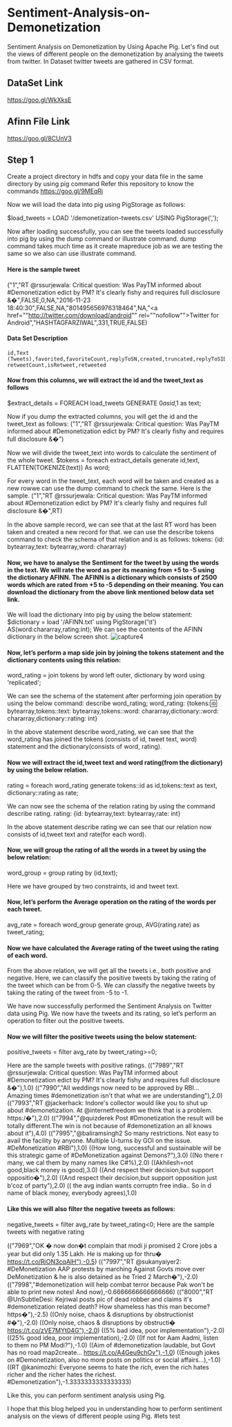 # Sentiment-Analysis-on-Demonetization
Sentiment Analysis on Demonetization by Using Apache Pig. Let's find out the views of different people on the demonetization by analysing the tweets from twitter. In Dataset twitter tweets are gathered in CSV format. 

## DataSet Link
https://goo.gl/WkXksE

## Afinn File Link
https://goo.gl/8CUnV3

## Step 1 
Create a project directory in hdfs and copy your data file in the same directory by using pig command
Refer this repository to know the commands
https://goo.gl/9MEqRj

Now we will load the data into pig using PigStorage as follows:

$load_tweets = LOAD '/demonetization-tweets.csv' USING PigStorage(',');

Now after loading successfully, you can see the tweets loaded successfully into pig by using the dump command or illustrate command. dump command takes much time as it create mapreduce job as we are testing the same so we also can use illustrate command.

#### Here is the sample tweet
("1","RT @rssurjewala: Critical question: Was PayTM informed about #Demonetization edict by PM? It's clearly fishy and requires full disclosure &amp;�",FALSE,0,NA,"2016-11-23 18:40:30",FALSE,NA,"801495656976318464",NA,"<a href=""http://twitter.com/download/android"" rel=""nofollow"">Twitter for Android</a>","HASHTAGFARZIWAL",331,TRUE,FALSE)

#### Data Set Description

    id,Text (Tweets),favorited,favoriteCount,replyToSN,created,truncated,replyToSID,id,replyToUID,statusSource,screenName, 
    retweetCount,isRetweet,retweeted

#### Now from this columns, we will extract the id and the tweet_text as follows

$extract_details = FOREACH load_tweets GENERATE $0 as id,$1 as text;

Now if you dump the extracted columns, you will get the id and the tweet_text as follows:
("1","RT @rssurjewala: Critical question: Was PayTM informed about #Demonetization edict by PM? It's clearly fishy and requires full disclosure &amp;�")

Now we will divide the tweet_text into words to calculate the sentiment of the whole tweet.
$tokens = foreach extract_details generate id,text, FLATTEN(TOKENIZE(text)) As word;

For every word in the tweet_text, each word will be taken and created as a new rowwe can use the dump command to check the same. Here is the sample.
("1","RT @rssurjewala: Critical question: Was PayTM informed about #Demonetization edict by PM? It's clearly fishy and requires full disclosure &amp;�",RT)

In the above sample record, we can see that at the last RT word has been taken and created a new record for that. we can use the describe tokens command to check the schema of that relation and is as follows:
tokens: {id: bytearray,text: bytearray,word: chararray}

#### Now, we have to analyse the Sentiment for the tweet by using the words in the text. We will rate the word as per its meaning from +5 to -5 using the dictionary AFINN. The AFINN is a dictionary which consists of 2500 words which are rated from +5 to -5 depending on their meaning. You can download the dictionary from the above link mentioned below data set link.

We will load the dictionary into pig by using the below statement:
$dictionary = load '/AFINN.txt' using PigStorage('\t') AS(word:chararray,rating:int);
We can see the contents of the AFINN dictionary in the below screen shot.
![capture4](https://user-images.githubusercontent.com/26787806/51831583-732c9680-2318-11e9-80e8-eb3283a9354d.PNG)

#### Now, let’s perform a map side join by joining the tokens statement and the dictionary contents using this relation:
word_rating = join tokens by word left outer, dictionary by word using 'replicated';

We can see the schema of the statement after performing join operation by using the below command:
describe word_rating;
word_rating: {tokens::id: bytearray,tokens::text: bytearray,tokens::word: chararray,dictionary::word: 
chararray,dictionary::rating: int}

In the above statement describe word_rating, we can see that the word_rating has joined the tokens (consists of id, tweet text, word) statement and the dictionary(consists of word, rating).

#### Now we will extract the id,tweet text and word rating(from the dictionary) by using the below relation.
rating = foreach word_rating generate tokens::id as id,tokens::text as text, dictionary::rating as rate;

We can now see the schema of the relation rating by using the command describe rating.
rating: {id: bytearray,text: bytearray,rate: int}

In the above statement describe rating we can see that our relation now consists of id,tweet text and rate(for each word).
#### Now, we will group the rating of all the words in a tweet by using the below relation:
word_group = group rating by (id,text);

Here we have grouped by two constraints, id and tweet text.
#### Now, let’s perform the Average operation on the rating of the words per each tweet.

avg_rate = foreach word_group generate group, AVG(rating.rate) as tweet_rating;
#### Now we have calculated the Average rating of the tweet using the rating of each word.

From the above relation, we will get all the tweets i.e., both positive and negative.
Here, we can classify the positive tweets by taking the rating of the tweet which can be from 0-5. We can classify the negative tweets by taking the rating of the tweet from -5 to -1.

We have now successfully performed the Sentiment Analysis on Twitter data using Pig. We now have the tweets and its rating, so let’s perform an operation to filter out the positive tweets.
#### Now we will filter the positive tweets using the below statement:

positive_tweets = filter avg_rate by tweet_rating>=0;

Here are the sample tweets with positive ratings.
(("7989","RT @rssurjewala: Critical question: Was PayTM informed about #Demonetization edict by PM? It's clearly fishy and requires full disclosure &amp;�"),1.0)
(("7990","All weddings now need to be approved by RBI... Amazing times #demonetization isn't that what we are understanding"),2.0)
(("7993","RT @jackerhack: Indore's collector would like you to shut up about #demonetization. At @internetfreedom we think that is a problem. https:/�"),2.0)
(("7994","@quizderek Post #Dmonetization the result will be totally different.The win is not because of #demonetization an all knows about it"),4.0)
(("7995","@baliramsingh2 So many restrictions. Not easy to avail the facility by anyone. Multiple U-turns by GOI on the issue. #DeMonetization #RBI"),1.0)
((How long, successful and sustainable will be this strategic game of #DeMonetization against Demons?"),3.0)
((No there r many, we cal them by many names like C#%),2.0)
((Akhilesh=not good,black money is good),3.0)
((And respect their decision,but support oppositio�"),2.0)
((And respect their decision,but support opposition just b'coz of party"),2.0)
(( the avg indian wants corruptn free india.. So in d name of black money, everybody agrees),1.0)

#### Like this we will also filter the negative tweets as follows:
negative_tweets = filter avg_rate by tweet_rating<0;
Here are the sample tweets with negative rating

(("7969","OK � now don�t complain that modi ji promised 2 Crore jobs a year but did only 1.35 Lakh. He is making up for thru� https://t.co/RiON3cqAlH"),-0.5)
(("7997","RT @sukanyaiyer2: #DeMonetization AAP protests by marching Against Govts move over DeMonetization &amp; he is also detained as he Tried 2 March�"),-2.0)
(("7998","#demonetization will help combat terror because Pak won't be able to print new notes! And now),-0.6666666666666666)
(("8000","RT @UnSubtleDesi: Kejriwal posts pic of dead robber and claims it's #demonetization related death? How shameless has this man become? https�"),-2.5)
((Only noise, chaos &amp; disruptions by obstructionist #�"),-2.0)
((Only noise, chaos &amp; disruptions by obstructi� https://t.co/zVE7MYt04G"),-2.0)
((5% bad idea, poor implementation"),-2.0)
((25% good idea, poor implementation),-2.0)
((If not for Aam Aadmi, listen to them no PM Modi?"),-1.0)
((Aim of #demonetization laudable, but Govt has no road map2create... https://t.co/A4Geu9chOv"),-1.0)
((Enough jokes on #Demonetization, also no more posts on politics or social affairs...),-1.0)
((RT @kanimozhi: Everyone seems to hate the rich, even the rich hates richer and the richer hates the richest. #Demonetization"),-1.3333333333333333)

Like this, you can perform sentiment analysis using Pig.

I hope that this blog helped you in understanding how to perform sentiment analysis on the views of different people using Pig.
#lets test
